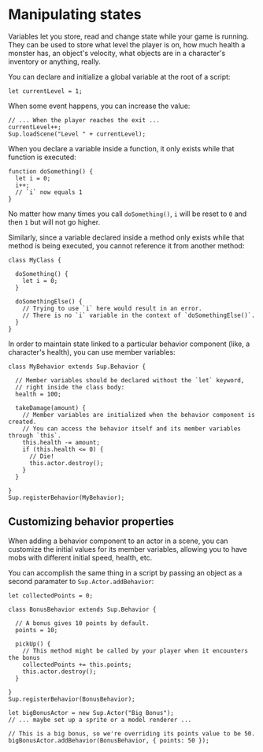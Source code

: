 # Manipulating states

Variables let you store, read and change state while your game is running. They can be used to store what level the player is on, how much health a monster has, an object's velocity, what objects are in a character's inventory or anything, really.

You can declare and initialize a global variable at the root of a script:

```
let currentLevel = 1;
```

When some event happens, you can increase the value:

```
// ... When the player reaches the exit ...
currentLevel++;
Sup.loadScene("Level " + currentLevel);
```

When you declare a variable inside a function, it only exists while that function is executed:

```
function doSomething() {
  let i = 0;
  i++;
  // `i` now equals 1
}
```

No matter how many times you call `doSomething()`, `i` will be reset to `0` and then `1` but will not go higher.

Similarly, since a variable declared inside a method only exists while that method is being executed, you cannot reference it from another method:

```
class MyClass {

  doSomething() {
    let i = 0;
  }

  doSomethingElse() {
    // Trying to use `i` here would result in an error.
    // There is no `i` variable in the context of `doSomethingElse()`.
  }
}
```

In order to maintain state linked to a particular behavior component (like, a character's health), you can use member variables:

```
class MyBehavior extends Sup.Behavior {

  // Member variables should be declared without the `let` keyword,
  // right inside the class body:
  health = 100;

  takeDamage(amount) {
    // Member variables are initialized when the behavior component is created.
    // You can access the behavior itself and its member variables through `this`.
    this.health -= amount;
    if (this.health <= 0) {
      // Die!
      this.actor.destroy();
    }
  }

}
Sup.registerBehavior(MyBehavior);
```

## Customizing behavior properties

When adding a behavior component to an actor in a scene, you can customize the initial values for its member variables, allowing you to have mobs with different initial speed, health, etc.

You can accomplish the same thing in a script by passing an object as a second paramater to `Sup.Actor.addBehavior`:

```
let collectedPoints = 0;

class BonusBehavior extends Sup.Behavior {

  // A bonus gives 10 points by default.
  points = 10;

  pickUp() {
    // This method might be called by your player when it encounters the bonus
    collectedPoints += this.points;
    this.actor.destroy();
  }

}
Sup.registerBehavior(BonusBehavior);

let bigBonusActor = new Sup.Actor("Big Bonus");
// ... maybe set up a sprite or a model renderer ...

// This is a big bonus, so we're overriding its points value to be 50.
bigBonusActor.addBehavior(BonusBehavior, { points: 50 });
```
